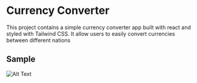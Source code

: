 # Currency Converter

This project contains a simple currency converter app built with react and styled with Tailwind CSS. It allow users to easily convert currencies between different nations

## Sample

![Alt Text](https://imgur.com/32H7Thl.jpg)